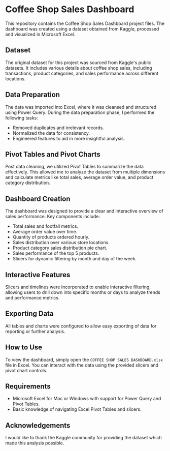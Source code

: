 # Coffee Shop Sales Dashboard

This repository contains the Coffee Shop Sales Dashboard project files. The dashboard was created using a dataset obtained from Kaggle, processed and visualized in Microsoft Excel.

## Dataset
The original dataset for this project was sourced from Kaggle's public datasets. It includes various details about coffee shop sales, including transactions, product categories, and sales performance across different locations.

## Data Preparation
The data was imported into Excel, where it was cleansed and structured using Power Query. During the data preparation phase, I performed the following tasks:
- Removed duplicates and irrelevant records.
- Normalized the data for consistency.
- Engineered features to aid in more insightful analysis.

## Pivot Tables and Pivot Charts
Post data cleaning, we utilized Pivot Tables to summarize the data effectively. This allowed me to analyze the dataset from multiple dimensions and calculate metrics like total sales, average order value, and product category distribution.

## Dashboard Creation
The dashboard was designed to provide a clear and interactive overview of sales performance. Key components include:
- Total sales and footfall metrics.
- Average order value over time.
- Quantity of products ordered hourly.
- Sales distribution over various store locations.
- Product category sales distribution pie chart.
- Sales performance of the top 5 products.
- Slicers for dynamic filtering by month and day of the week.

## Interactive Features
Slicers and timelines were incorporated to enable interactive filtering, allowing users to drill down into specific months or days to analyze trends and performance metrics.

## Exporting Data
All tables and charts were configured to allow easy exporting of data for reporting or further analysis.

## How to Use
To view the dashboard, simply open the `COFFEE SHOP SALES DASHBOARD.xlsx` file in Excel. You can interact with the data using the provided slicers and pivot chart controls.

## Requirements
- Microsoft Excel for Mac or Windows with support for Power Query and Pivot Tables.
- Basic knowledge of navigating Excel Pivot Tables and slicers.

## Acknowledgements
I would like to thank the Kaggle community for providing the dataset which made this analysis possible.
